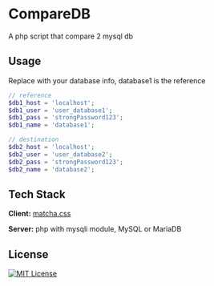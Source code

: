 # CompareDB

A php script that compare 2 mysql db


## Usage
Replace with your database info, database1 is the reference 

```php
// reference
$db1_host = 'localhost';
$db1_user = 'user_database1';
$db1_pass = 'strongPassword123';
$db1_name = 'database1';

// destination
$db2_host = 'localhost';
$db2_user = 'user_database2';
$db2_pass = 'strongPassword123';
$db2_name = 'database2';
```


## Tech Stack

**Client:** [matcha.css](https://matcha.mizu.sh)

**Server:** php with mysqli module, MySQL or MariaDB


## License

[![MIT License](https://img.shields.io/badge/License-MIT-green.svg)](https://choosealicense.com/licenses/mit/)
